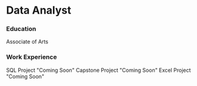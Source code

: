 # Data Analyst

### Education
Associate of Arts

### Work Experience
SQL Project "Coming Soon"
Capstone Project "Coming Soon"
Excel Project "Coming Soon"
